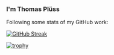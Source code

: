 ### I'm Thomas Pl&uuml;ss

Following some stats of my GitHub work:

[![GitHub Streak](https://github-readme-streak-stats.herokuapp.com?user=1stthomas&theme=submarine-flowers&border_radius=5&fire=DD701B)](https://git.io/streak-stats)

<!--
<img align="center" src="https://github-readme-stats.vercel.app/api?username=1stthomas&include_all_commits=true&count_private=true&show_icons=true&line_height=20&title_color=7A7ADB&icon_color=2234AE&text_color=D3D3D3&bg_color=0,000000,130F40" alt="lalit's Github Stats">
-->

<!--
[![Top Langs](https://github-readme-stats.vercel.app/api/top-langs/?username=1stthomas&layout=compact&text_color=daf7dc&bg_color=151515)](https://github.com/1stthomas/github-readme-stats)
-->

[![trophy](https://github-profile-trophy.vercel.app/?username=1stthomas)](https://github.com/ryo-ma/github-profile-trophy)

<!--
**1stthomas/1stthomas** is a ✨ _special_ ✨ repository because its `README.md` (this file) appears on your GitHub profile.

Here are some ideas to get you started:

- 🔭 I’m currently working on ...
- 🌱 I’m currently learning ...
- 👯 I’m looking to collaborate on ...
- 🤔 I’m looking for help with ...
- 💬 Ask me about ...
- 📫 How to reach me: ...
- 😄 Pronouns: ...
- ⚡ Fun fact: ...
-->
